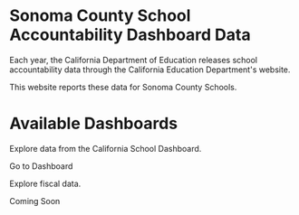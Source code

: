 # Sonoma County School Accountability Dashboard Data

Each year, the California Department of Education releases school accountability data through the California Education Department's website.

This website reports these data for Sonoma County Schools.

# Available Dashboards

<div class="grid grid-cols-2 gap-4">

<Card title="California School Dashboard" size="max-w-sm" padding="p-6" style="text-center bg-white border border-gray-200 rounded-lg shadow-sm" >

Explore data from the California School Dashboard.

<LinkButton url='/CA-dashboard/'>
    Go to Dashboard
</LinkButton>

</Card>

<Card title="California Fiscal Data" size="max-w-sm" padding="p-6" style="text-center bg-white border border-gray-200 rounded-lg shadow-sm" >

Explore fiscal data.

<LinkButton url=''>
    Coming Soon
</LinkButton>

</Card>

</div>